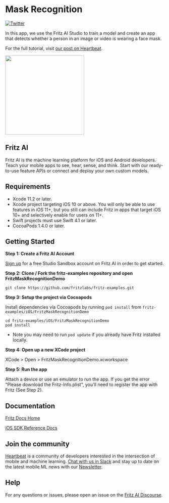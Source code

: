 # Mask Recognition

[![Twitter](https://img.shields.io/badge/twitter-@fritzlabs-blue.svg?style=flat)](http://twitter.com/fritzlabs)

In this app, we use the Fritz AI Studio to train a model and create an app that detects whether a person in an image or video is wearing a face mask.

For the full tutorial, visit [our post on Heartbeat](https://heartbeat.fritz.ai/building-an-on-device-face-mask-detector-with-fritz-ai-studio-874a88ae2702).

<img src="https://thumbs.gfycat.com/MasculineShamefulHippopotamus-size_restricted.gif" width="250"/>

## Fritz AI

Fritz AI is the machine learning platform for iOS and Android developers. Teach your mobile apps to see, hear, sense, and think. Start with our ready-to-use feature APIs or connect and deploy your own custom models.

## Requirements

- Xcode 11.2 or later.
- Xcode project targeting iOS 10 or above. You will only be able to use features in iOS 11+, but you still can include Fritz in apps that target iOS 10+ and selectively enable for users on 11+.
- Swift projects must use Swift 4.1 or later.
- CocoaPods 1.4.0 or later.

## Getting Started

**Step 1: Create a Fritz AI Account**

[Sign up](https://app.fritz.ai/register?utm_source=github&utm_campaign=mask-recogntion) for a free Studio Sandbox account on Fritz AI in order to get started.

**Step 2: Clone / Fork the fritz-examples repository and open FritzMaskRecognitionDemo**

```
git clone https://github.com/fritzlabs/fritz-examples.git
```

**Step 3: Setup the project via Cocoapods**

Install dependencies via Cocoapods by running `pod install` from `fritz-examples/iOS/FritzMaskRecognitionDemo`

```
cd fritz-examples/iOS/FritzMaskRecognitionDemo
pod install
```

- Note you may need to run `pod update` if you already have Fritz installed locally.

**Step 4: Open up a new XCode project**

XCode > Open > FritzMaskRecognitionDemo.xcworkspace

**Step 5: Run the app**

Attach a device or use an emulator to run the app. If you get the error "Please download the Fritz-Info.plist", you'll need to register the app with Fritz (See Step 2).

## Documentation

[Fritz Docs Home](https://docs.fritz.ai/?utm_source=github&utm_campaign=mask-recognition)

[iOS SDK Reference Docs](https://docs.fritz.ai/iOS/latest/index.html?utm_source=github&utm_campaign=mask-recognition)

## Join the community

[Heartbeat](https://heartbeat.fritz.ai/?utm_source=github&utm_campaign=mask-recognition) is a community of developers interested in the intersection of mobile and machine learning. [Chat with us in Slack](https://www.fritz.ai/slack?utm_source=github&utm_campaign=mask-recognition) and stay up to date on the latest mobile ML news with our [Newsletter](https://www.fritz.ai/newsletter?utm_source=github&utm_campaign=mask-recognition).

## Help

For any questions or issues, please open an issue on the [Fritz AI Discourse](https://support.fritz.ai).
